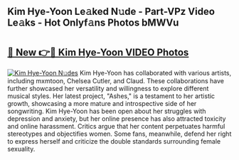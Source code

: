 ## Kim Hye-Yoon Le𝚊ked N𝚞de - Part-VPz Video Le𝚊ks - Hot Onlyf𝚊ns Photos bMWVu

# <h2><a href="http://ab86782.deff.icu/?id=Kim+Hye-Yoon">🔗 New 👉🔴 Kim Hye-Yoon VIDEO Photos</a></h2>

[![Kim Hye-Yoon N𝚞des](https://i.imgur.com/rIISA9y.gif)](http://ab86782.deff.icu/?id=Kim+Hye-Yoon)
Kim Hye-Yoon has collaborated with various artists, including mxmtoon, Chelsea Cutler, and Claud. These collaborations have further showcased her versatility and willingness to explore different musical styles. Her latest project, "Ashes," is a testament to her artistic growth, showcasing a more mature and introspective side of her songwriting. Kim Hye-Yoon has been open about her struggles with depression and anxiety, but her online presence has also attracted toxicity and online harassment. Critics argue that her content perpetuates harmful stereotypes and objectifies women. Some fans, meanwhile, defend her right to express herself and criticize the double standards surrounding female sexuality.
